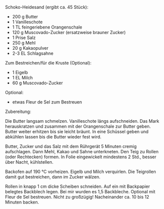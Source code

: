 Schoko-Heidesand (ergibt ca. 45 Stück):

* 200 g Butter
* 1 Vanilleschote
* 1 TL feingeriebene Orangenschale
* 120 g Muscovado-Zucker (ersatzweise brauner Zucker)
* 1 Prise Salz
* 250 g Mehl
* 20 g Kakaopulver
* 2-3 EL Schlagsahne

Zum Bestreichen/für die Kruste (Optional):

* 1 Eigelb
* 1 EL Milch
* 60 g Muscovado-Zucker

Optional:

* etwas Fleur de Sel zum Bestreuen

Zubereitung:

Die Butter langsam schmelzen. Vanilleschote längs aufschneiden. Das Mark herauskratzen und zusammen mit der Orangenschale zur Butter geben. Butter weiter erhitzen bis sie leicht bräunt. In eine Schüssel geben und abkühlen lassen bis die Butter wieder fest wird.

Butter, Zucker und das Salz mit dem Rührgerät 5 Minuten cremig aufschlagen. Dann Mehl, Kakao und Sahne unterkneten. Den Teig zu Rollen (oder Rechtecken) formen. In Folie eingewickelt mindestens 2 Std., besser über Nacht, kühlstellen.

Backofen auf 190 °C vorheizen. Eigelb und Milch verquirlen. Die Teigrollen damit gut bestreichen, dann im Zucker wälzen.

Rollen in knapp 1 cm dicke Scheiben schneiden. Auf ein mit Backpapier belegtes Backblech legen. Bei mir wurden es 1,5 Backbleche. Optional mit Fleur de Sel bestreuen. Nicht zu großzügig!
Nacheinander ca. 10 bis 12 Minuten backen.
